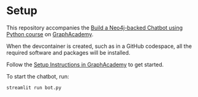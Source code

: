 # Setup

This repository accompanies the [Build a Neo4j-backed Chatbot using Python course](https://graphacademy.neo4j.com/courses/llm-chatbot-python/) on [GraphAcademy](https://graphacademy.neo4j.com).

When the devcontainer is created, such as in a GitHub codespace, all the required software and packages will be installed.

Follow the [Setup Instructions in GraphAcademy](https://graphacademy.neo4j.com/courses/llm-chatbot-python/1-project-setup/2-setup/) to get started.

To start the chatbot, run:

```bash
streamlit run bot.py
```
